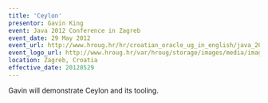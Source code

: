 ```yaml
---
title: 'Ceylon'
presentor: Gavin King
event: Java 2012 Conference in Zagreb
event_date: 29 May 2012
event_url: http://www.hroug.hr/hr/croatian_oracle_ug_in_english/java_2012
event_logo_url: http://www.hroug.hr/var/hroug/storage/images/media/images/java_2012/189376-1-cro-HR/java_2012_medium.jpg
location: Zagreb, Croatia
effective_date: 20120529
---
```

Gavin will demonstrate Ceylon and its tooling.